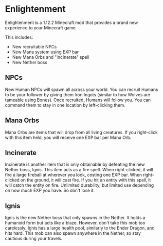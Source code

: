 # Enlightenment
Enlightenment is a 1.12.2 Minecraft mod that provides a brand new experience to your Minecraft game.

This includes:

* New recruitable NPCs
* New Mana system using EXP bar
* New Mana Orbs and "Incinerate" spell
* New Nether boss

## NPCs
New Human NPCs will spawn all across your world. You can recruit Humans to be your follower by giving them Iron Ingots (similar to how Wolves are tameable using Bones).
Once recruited, Humans will follow you. You can command them to stay in one location by left-clicking them.

## Mana Orbs
Mana Orbs are items that will drop from all living creatures. If you right-click with this item held, you will receive one EXP bar per Mana Orb.

## Incinerate
Incinerate is another item that is only obtainable by defeating the new Nether boss, Ignis. This item acts as a fire spell. When right-clicked, it will fire a large fireball at wherever you look, costing one EXP bar. When right-clicked on the ground, it will cast fire. If you hit an entity with this spell, it will catch the entity on fire. Unlimited durability, but limited use depending on how much EXP you have. So don't lose it.

## Ignis
Ignis is the new Nether boss that only spawns in the Nether. It holds a humanoid form but acts like a blaze. However, don't take this mob too carelessly. Ignis has a large health pool, similarly to the Ender Dragon, and hits hard. This mob can also spawn anywhere in the Nether, so stay cautious during your travels.

